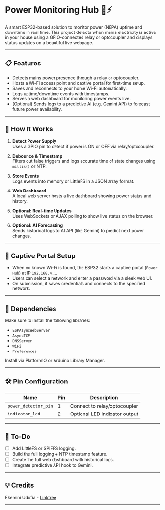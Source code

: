# Power Monitoring Hub 🚨⚡

A smart ESP32-based solution to monitor power (NEPA) uptime and downtime in real time. This project detects when mains electricity is active in your house using a GPIO-connected relay or optocoupler and displays status updates on a beautiful live webpage.

---

## 📋 Features

- Detects mains power presence through a relay or optocoupler.
- Hosts a Wi-Fi access point and captive portal for first-time setup.
- Saves and reconnects to your home Wi-Fi automatically.
- Logs uptime/downtime events with timestamps.
- Serves a web dashboard for monitoring power events live.
- (Optional) Sends logs to a predictive AI (e.g. Gemini API) to forecast future power availability.

---

## 🚀 How It Works

1. **Detect Power Supply**  
   Uses a GPIO pin to detect if power is ON or OFF via relay/optocoupler.

2. **Debounce & Timestamp**  
   Filters out false triggers and logs accurate time of state changes using `millis()` or NTP.

3. **Store Events**  
   Logs events into memory or LittleFS in a JSON array format.

4. **Web Dashboard**  
   A local web server hosts a live dashboard showing power status and history.

5. **Optional: Real-time Updates**  
   Uses WebSockets or AJAX polling to show live status on the browser.

6. **Optional: AI Forecasting**  
   Sends historical logs to AI API (like Gemini) to predict next power changes.

---

## 📱 Captive Portal Setup

- When no known Wi-Fi is found, the ESP32 starts a captive portal (`Power Hub`) at IP `192.168.4.1`.
- Users can select a network and enter a password via a sleek web UI.
- On submission, it saves credentials and connects to the specified network.

---

## 🧰 Dependencies

Make sure to install the following libraries:

- `ESPAsyncWebServer`
- `AsyncTCP`
- `DNSServer`
- `WiFi`
- `Preferences`

Install via PlatformIO or Arduino Library Manager.

---

## 🛠️ Pin Configuration

| Name                 | Pin | Description                     |
|----------------------|-----|---------------------------------|
| `power_detector_pin` | 1   | Connect to relay/optocoupler    |
| `indicator_led`      | 2   | Optional LED indicator output   |

---

## 🧪 To-Do

- [ ] Add LittleFS or SPIFFS logging.
- [ ] Build the full logging + NTP timestamp feature.
- [ ] Create the full web dashboard with historical logs.
- [ ] Integrate predictive API hook to Gemini.

---

## 💡 Credits

Ekemini Udofia - [Linktree](linktr.ee/ekeminieudofia)


---
